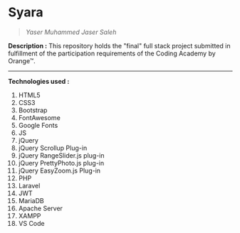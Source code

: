 # Syara
> _Yaser Muhammed Jaser Saleh_


**Description :**
This repository holds the "final" full stack project submitted in fulfillment of the participation requirements of the Coding Academy by Orange™.

----------------------------
**Technologies used :**

1. HTML5
2. CSS3
3. Bootstrap
4. FontAwesome
5. Google Fonts
3. JS
4. jQuery
5. jQuery Scrollup Plug-in
6. jQuery RangeSlider.js plug-in
7. jQuery PrettyPhoto.js plug-in
8. jQuery EasyZoom.js Plug-in
9. PHP
10. Laravel
11. JWT
12. MariaDB
13. Apache Server
15. XAMPP
16. VS Code
